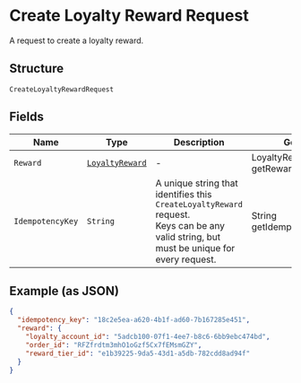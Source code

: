 
# Create Loyalty Reward Request

A request to create a loyalty reward.

## Structure

`CreateLoyaltyRewardRequest`

## Fields

| Name | Type | Description | Getter |
|  --- | --- | --- | --- |
| `Reward` | [`LoyaltyReward`](/doc/models/loyalty-reward.md) | - | LoyaltyReward getReward() |
| `IdempotencyKey` | `String` | A unique string that identifies this `CreateLoyaltyReward` request.<br>Keys can be any valid string, but must be unique for every request. | String getIdempotencyKey() |

## Example (as JSON)

```json
{
  "idempotency_key": "18c2e5ea-a620-4b1f-ad60-7b167285e451",
  "reward": {
    "loyalty_account_id": "5adcb100-07f1-4ee7-b8c6-6bb9ebc474bd",
    "order_id": "RFZfrdtm3mhO1oGzf5Cx7fEMsmGZY",
    "reward_tier_id": "e1b39225-9da5-43d1-a5db-782cdd8ad94f"
  }
}
```

